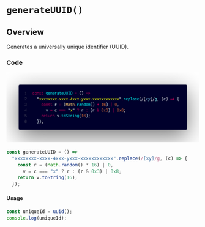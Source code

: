 # `generateUUID()`

## Overview

Generates a universally unique identifier (UUID).

### Code

![A screenshot of the titular code snippet](../snapshots/generateUUID.png)

```js
const generateUUID = () =>
  "xxxxxxxx-xxxx-4xxx-yxxx-xxxxxxxxxxxx".replace(/[xy]/g, (c) => {
    const r = (Math.random() * 16) | 0,
      v = c === "x" ? r : (r & 0x3) | 0x8;
    return v.toString(16);
  });
```

#### Usage

```js
const uniqueId = uuid();
console.log(uniqueId);
```
